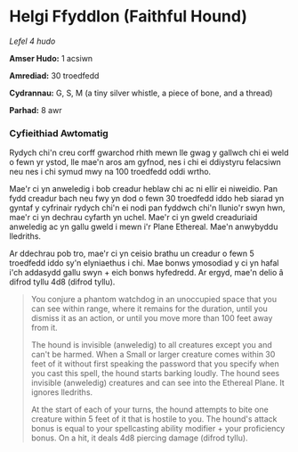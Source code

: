# Helgi Ffyddlon (Faithful Hound)

*Lefel 4 hudo*

**Amser Hudo:** 1 acsiwn

**Amrediad:** 30 troedfedd

**Cydrannau:** G, S, M (a tiny silver whistle, a piece of bone, and a thread)

**Parhad:** 8 awr

### Cyfieithiad Awtomatig

Rydych chi'n creu corff gwarchod rhith mewn lle gwag y gallwch chi ei weld o fewn yr ystod, lle mae'n aros am gyfnod, nes i chi ei ddiystyru felacsiwn neu nes i chi symud mwy na 100 troedfedd oddi wrtho.

Mae'r ci yn anweledig i bob creadur heblaw chi ac ni ellir ei niweidio. Pan fydd creadur bach neu fwy yn dod o fewn 30 troedfedd iddo heb siarad yn gyntaf y cyfrinair rydych chi'n ei nodi pan fyddwch chi'n llunio'r swyn hwn, mae'r ci yn dechrau cyfarth yn uchel. Mae'r ci yn gweld creaduriaid anweledig ac yn gallu gweld i mewn i'r Plane Ethereal. Mae'n anwybyddu lledriths.

Ar ddechrau pob tro, mae'r ci yn ceisio brathu un creadur o fewn 5 troedfedd iddo sy'n elyniaethus i chi. Mae bonws ymosodiad y ci yn hafal i'ch addasydd gallu swyn + eich bonws hyfedredd. Ar ergyd, mae'n delio â difrod tyllu 4d8 (difrod tyllu).

>  You conjure a phantom watchdog in an unoccupied space that you can see within range, where it remains for the duration, until you dismiss it as an action, or until you move more than 100 feet away from it.
>  
>  The hound is invisible (anweledig) to all creatures except you and can't be harmed. When a Small or larger creature comes within 30 feet of it without first speaking the password that you specify when you cast this spell, the hound starts barking loudly. The hound sees invisible (anweledig) creatures and can see into the Ethereal Plane. It ignores lledriths.
>  
>  At the start of each of your turns, the hound attempts to bite one creature within 5 feet of it that is hostile to you. The hound's attack bonus is equal to your spellcasting ability modifier + your proficiency bonus. On a hit, it deals 4d8 piercing damage (difrod tyllu).